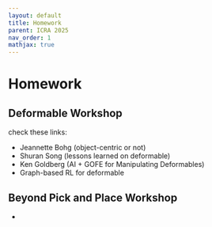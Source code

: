 ```yaml
---
layout: default
title: Homework
parent: ICRA 2025
nav_order: 1
mathjax: true
---
```


# Homework

## Deformable Workshop

check these links:
- Jeannette Bohg (object-centric or not)
- Shuran Song (lessons learned on deformable)
- Ken Goldberg (AI + GOFE for Manipulating Deformables)
- Graph-based RL for deformable

## Beyond Pick and Place Workshop

- 